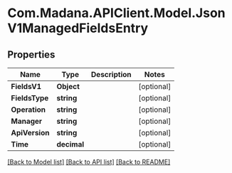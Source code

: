 
# Com.Madana.APIClient.Model.JsonV1ManagedFieldsEntry

## Properties

Name | Type | Description | Notes
------------ | ------------- | ------------- | -------------
**FieldsV1** | **Object** |  | [optional] 
**FieldsType** | **string** |  | [optional] 
**Operation** | **string** |  | [optional] 
**Manager** | **string** |  | [optional] 
**ApiVersion** | **string** |  | [optional] 
**Time** | **decimal** |  | [optional] 

[[Back to Model list]](../README.md#documentation-for-models)
[[Back to API list]](../README.md#documentation-for-api-endpoints)
[[Back to README]](../README.md)

